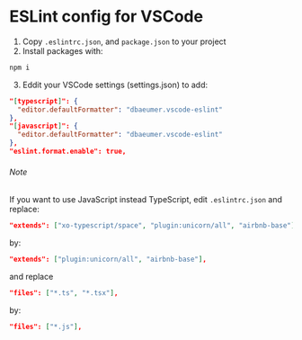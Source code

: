 # ESLint config for VSCode
1. Copy `.eslintrc.json`, and `package.json` to your project
2. Install packages with:
```cmd
npm i
```
3. Eddit your VSCode settings (settings.json) to add:
```json
"[typescript]": {
  "editor.defaultFormatter": "dbaeumer.vscode-eslint"
},
"[javascript]": {
  "editor.defaultFormatter": "dbaeumer.vscode-eslint"
},
"eslint.format.enable": true,
```

###### Note
If you want to use JavaScript instead TypeScript, edit `.eslintrc.json` and replace:
```json
"extends": ["xo-typescript/space", "plugin:unicorn/all", "airbnb-base"],
```
by:
```json
"extends": ["plugin:unicorn/all", "airbnb-base"],
```
and replace
```json
"files": ["*.ts", "*.tsx"],
```
by:
```json
"files": ["*.js"],
```
